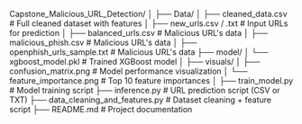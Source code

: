 Capstone_Malicious_URL_Detection/
│
├── Data/
│ ├── cleaned_data.csv # Full cleaned dataset with features
│ ├── new_urls.csv / .txt # Input URLs for prediction
│ ├── balanced_urls.csv # Malicious URL's data 
│ ├── malicious_phish.csv # Malicious URL's data 
│ ├── openphish_urls_sample.txt # Malicious URL's data 
├── model/
│ └── xgboost_model.pkl # Trained XGBoost model
│
├── visuals/
│ ├── confusion_matrix.png # Model performance visualization
│ └── feature_importance.png # Top 10 feature importances
│
├── train_model.py # Model training script
├── inference.py # URL prediction script (CSV or TXT)
├── data_cleaning_and_features.py # Dataset cleaning + feature script
├── README.md # Project documentation


